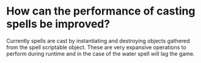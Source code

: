 # How can the performance of casting spells be improved?
Currently spells are cast by instantiating and destroying objects gathered from the spell scriptable object. These are very expansive operations to perform during runtime and in the case of the water spell will lag the game.

